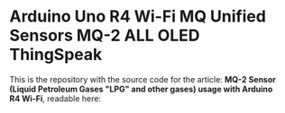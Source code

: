# Arduino Uno R4 Wi-Fi MQ Unified Sensors MQ-2 ALL OLED ThingSpeak

This is the repository with the source code for the article: **MQ-2 Sensor (Liquid Petroleum Gases "LPG" and other gases) usage with Arduino R4 Wi-Fi**, readable here: 
